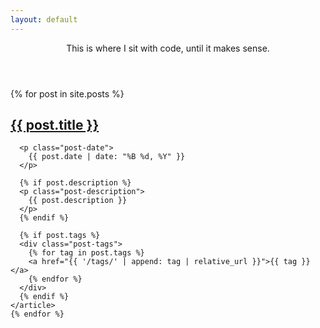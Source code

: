 ```yaml
---
layout: default
---
```



<div class="space-y-16">
  <header class="text-center py-16">
    <!-- <h1 class="font-serif text-brand mb-6 leading-tight" style="font-size: 3rem;">
      Recent Posts
    </h1> -->
    <p class="text-gray-600 text-lg max-w-2xl mx-auto leading-relaxed">
      This is where I sit with code, until it makes sense.
    </p>
  </header>

  <section class="neo-post-list">
    {% for post in site.posts %}
    <article class="post-item">
      <h2 class="post-title">
        <a href="{{ post.url | relative_url }}" class="font-serif text-brand transition-colors">
          {{ post.title }}
        </a>
      </h2>
      
      <p class="post-date">
        {{ post.date | date: "%B %d, %Y" }}
      </p>

      {% if post.description %}
      <p class="post-description">
        {{ post.description }}
      </p>
      {% endif %}

      {% if post.tags %}
      <div class="post-tags">
        {% for tag in post.tags %}
        <a href="{{ '/tags/' | append: tag | relative_url }}">{{ tag }}</a>
        {% endfor %}
      </div>
      {% endif %}
    </article>
    {% endfor %}
  </section>
</div>